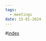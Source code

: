 ```yaml
---
tags:
  - meetings
date: 15-01-2024
---
```

#[index](notes/general-circle/old-gc-meetings/index.md) 
